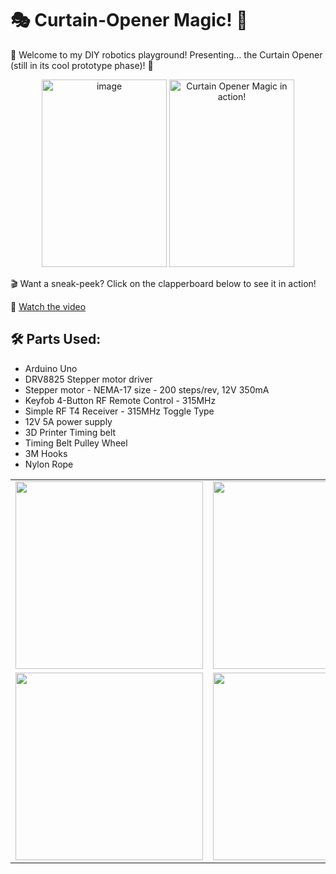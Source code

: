 # 🎭 Curtain-Opener Magic! 🚀

🤖 Welcome to my DIY robotics playground! Presenting... the Curtain Opener (still in its cool prototype phase)! 🎉

<div align="center">
    <td>
        <td><img width="200" height="300" alt="image" src="https://github.com/Snafkin547/Curtain-Opener/assets/62607343/cb1ed9b9-bdca-4882-a0c4-28ed4025d046"></td>
        <td><img width="200" height="300" alt="Curtain Opener Magic in action!" src="https://github.com/Snafkin547/Curtain-Opener/assets/62607343/ea69d9b9-d08b-41e3-a5c8-837666250098"></td>
    </td>
</div>

🎬 Want a sneak-peek? Click on the clapperboard below to see it in action!

🔗 [Watch the video](https://youtube.com/shorts/rfEw5UMOR5g)

## 🛠 Parts Used:

- Arduino Uno
- DRV8825 Stepper motor driver
- Stepper motor - NEMA-17 size - 200 steps/rev, 12V 350mA
- Keyfob 4-Button RF Remote Control - 315MHz
- Simple RF T4 Receiver - 315MHz Toggle Type
- 12V 5A power supply
- 3D Printer Timing belt
- Timing Belt Pulley Wheel 
- 3M Hooks
- Nylon Rope

<div align="center">
<table>
  <tr>
    <td><img width="300" src="https://github.com/Snafkin547/Curtain-Opener/assets/62607343/708bd199-7702-43ef-814a-3f00aa02c57e"></td>
    <td><img width="300" src="https://github.com/Snafkin547/Curtain-Opener/assets/62607343/3000a732-87f5-4387-b6c0-145d49be18a5"></td>
    <td><img width="300" src="https://github.com/Snafkin547/Curtain-Opener/assets/62607343/20dffaf2-bcce-4b11-a10c-9c7026ed1053"></td>
  </tr>
  <tr>
    <td><img width="300" src="https://github.com/Snafkin547/Curtain-Opener/assets/62607343/7d18e133-3ae9-4834-8019-9713bf46f0f1"></td>
    <td><img width="300" src="https://github.com/Snafkin547/Curtain-Opener/assets/62607343/971b95a7-c6b2-49ae-80a2-5c779dbc9433"></td>
    <td><img width="300" src="https://github.com/Snafkin547/Curtain-Opener/assets/62607343/7c3d21a0-387a-403d-8c6d-f8dbd1d8e562"></td>
  </tr>
</table>
</div>

